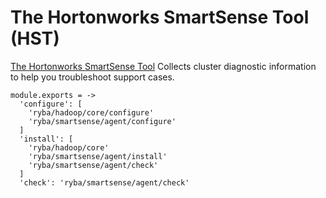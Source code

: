 # The Hortonworks SmartSense Tool (HST)

[The Hortonworks SmartSense Tool][hst] Collects cluster diagnostic information
to help you troubleshoot support cases.

    module.exports = ->
      'configure': [
        'ryba/hadoop/core/configure'
        'ryba/smartsense/agent/configure'
      ]
      'install': [
        'ryba/hadoop/core'
        'ryba/smartsense/agent/install'
        'ryba/smartsense/agent/check'
      ]
      'check': 'ryba/smartsense/agent/check'

[hst]: (http://docs.hortonworks.com/HDPDocuments/SS1/SmartSense-1.3.0/bk_installation/content/architecture_overview.html)

